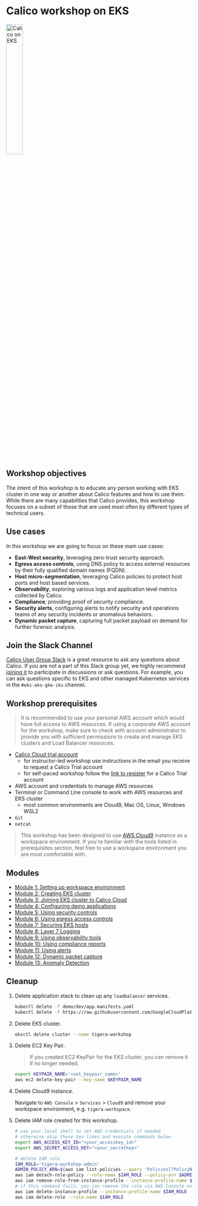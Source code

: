 # Calico workshop on EKS

<img src="img/calico-on-eks.png" alt="Calico on EKS" width="30%"/>

## Workshop objectives

The intent of this workshop is to educate any person working with EKS cluster in one way or another about Calico features and how to use them. While there are many capabilities that Calico provides, this workshop focuses on a subset of those that are used most often by different types of technical users.

## Use cases

In this workshop we are going to focus on these main use cases:

- **East-West security**, leveraging zero-trust security approach.
- **Egress access controls**, using DNS policy to access external resources by their fully qualified domain names (FQDN).
- **Host micro-segmentation**, leveraging Calico policies to protect host ports and host based services.
- **Observability**, exploring various logs and application level metrics collected by Calico.
- **Compliance**, providing proof of security compliance.
- **Security alerts**, configuring alerts to notify security and operations teams of any security incidents or anomalous behaviors.
- **Dynamic packet capture**, capturing full packet payload on demand for further forensic analysis.

## Join the Slack Channel

[Calico User Group Slack](https://slack.projectcalico.org/) is a great resource to ask any questions about Calico. If you are not a part of this Slack group yet, we highly recommend [joining it](https://slack.projectcalico.org/) to participate in discussions or ask questions. For example, you can ask questions specific to EKS and other managed Kubernetes services in the `#eks-aks-gke-iks` channel.

## Workshop prerequisites

>It is recommended to use your personal AWS account which would have full access to AWS resources. If using a corporate AWS account for the workshop, make sure to check with account administrator to provide you with sufficient permissions to create and manage EKS clusters and Load Balancer resources.

- [Calico Cloud trial account](https://www.tigera.io/tigera-products/calico-cloud/)
  - for instructor-led workshop use instructions in the email you receive to request a Calico Trial account
  - for self-paced workshop follow the [link to register](https://www.tigera.io/tigera-products/calico-cloud/) for a Calico Trial account
- AWS account and credentials to manage AWS resources
- Terminal or Command Line console to work with AWS resources and EKS cluster
  - most common environments are Cloud9, Mac OS, Linux, Windows WSL2
- `Git`
- `netcat`

>This workshop has been designed to use [AWS Cloud9](https://docs.aws.amazon.com/cloud9/latest/user-guide/tutorial.html) instance as a workspace environment. If you're familiar with the tools listed in prerequisites section, feel free to use a workspace environment you are most comfortable with.

## Modules

- [Module 1: Setting up workspace environment](./modules/setting-up-work-environment.md)
- [Module 2: Creating EKS cluster](modules/creating-eks-cluster.md)
- [Module 3: Joining EKS cluster to Calico Cloud](modules/joining-eks-to-calico-cloud.md)
- [Module 4: Configuring demo applications](modules/configuring-demo-apps.md)
- [Module 5: Using security controls](modules/using-security-controls.md)
- [Module 6: Using egress access controls](modules/using-egress-access-controls.md)
- [Module 7: Securing EKS hosts](modules/securing-heps.md)
- [Module 8: Layer 7 Logging](modules/layer7-logging.md)
- [Module 9: Using observability tools](modules/using-observability-tools.md)
- [Module 10: Using compliance reports](modules/using-compliance-reports.md)
- [Module 11: Using alerts](modules/using-alerts.md)
- [Module 12: Dynamic packet capture](modules/dynamic-packet-capture.md)
- [Module 13: Anomaly Detection](modules/anomaly-detection.md)

## Cleanup

1. Delete application stack to clean up any `loadbalancer` services.

    ```bash
    kubectl delete -f demo/dev/app.manifests.yaml
    kubectl delete -f https://raw.githubusercontent.com/GoogleCloudPlatform/microservices-demo/master/release/kubernetes-manifests.yaml
    ```

2. Delete EKS cluster.

    ```bash
    eksctl delete cluster --name tigera-workshop
    ```

3. Delete EC2 Key Pair.

    >If you created EC2 KeyPair for the EKS cluster, you can remove it if no longer needed.

    ```bash
    export KEYPAIR_NAME='<set_keypair_name>'
    aws ec2 delete-key-pair --key-name $KEYPAIR_NAME
    ```

4. Delete Cloud9 instance.

    Navigate to `AWS Console` > `Services` > `Cloud9` and remove your workspace environment, e.g. `tigera-workspace`.

5. Delete IAM role created for this workshop.

    ```bash
    # use your local shell to set AWS credentials if needed
    # otherwise skip these two lines and execute commands below
    export AWS_ACCESS_KEY_ID="<your_accesskey_id>"
    export AWS_SECRET_ACCESS_KEY="<your_secretkey>"

    # delete IAM role
    IAM_ROLE='tigera-workshop-admin'
    ADMIN_POLICY_ARN=$(aws iam list-policies --query 'Policies[?PolicyName==`AdministratorAccess`].Arn' --output text)
    aws iam detach-role-policy --role-name $IAM_ROLE --policy-arn $ADMIN_POLICY_ARN
    aws iam remove-role-from-instance-profile --instance-profile-name $IAM_ROLE --role-name $IAM_ROLE
    # if this command fails, you can remove the role via AWS Console once you delete the Cloud9 instance
    aws iam delete-instance-profile --instance-profile-name $IAM_ROLE
    aws iam delete-role --role-name $IAM_ROLE
    ```
